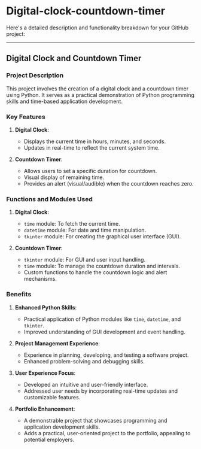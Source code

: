 # Digital-clock-countdown-timer

Here's a detailed description and functionality breakdown for your GitHub project:

---

## Digital Clock and Countdown Timer

### Project Description
This project involves the creation of a digital clock and a countdown timer using Python. It serves as a practical demonstration of Python programming skills and time-based application development.

### Key Features
1. **Digital Clock**:
   - Displays the current time in hours, minutes, and seconds.
   - Updates in real-time to reflect the current system time.

2. **Countdown Timer**:
   - Allows users to set a specific duration for countdown.
   - Visual display of remaining time.
   - Provides an alert (visual/audible) when the countdown reaches zero.

### Functions and Modules Used
1. **Digital Clock**:
   - `time` module: To fetch the current time.
   - `datetime` module: For date and time manipulation.
   - `tkinter` module: For creating the graphical user interface (GUI).

2. **Countdown Timer**:
   - `tkinter` module: For GUI and user input handling.
   - `time` module: To manage the countdown duration and intervals.
   - Custom functions to handle the countdown logic and alert mechanisms.

### Benefits
1. **Enhanced Python Skills**:
   - Practical application of Python modules like `time`, `datetime`, and `tkinter`.
   - Improved understanding of GUI development and event handling.

2. **Project Management Experience**:
   - Experience in planning, developing, and testing a software project.
   - Enhanced problem-solving and debugging skills.

3. **User Experience Focus**:
   - Developed an intuitive and user-friendly interface.
   - Addressed user needs by incorporating real-time updates and customizable features.

4. **Portfolio Enhancement**:
   - A demonstrable project that showcases programming and application development skills.
   - Adds a practical, user-oriented project to the portfolio, appealing to potential employers.
